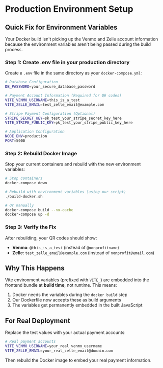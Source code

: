 # Production Environment Setup

## Quick Fix for Environment Variables

Your Docker build isn't picking up the Venmo and Zelle account information because the environment variables aren't being passed during the build process.

### Step 1: Create .env file in your production directory

Create a `.env` file in the same directory as your `docker-compose.yml`:

```bash
# Database Configuration
DB_PASSWORD=your_secure_database_password

# Payment Account Information (Required for QR codes)
VITE_VENMO_USERNAME=this_is_a_test
VITE_ZELLE_EMAIL=test_zelle_email@example.com

# Stripe Payment Configuration (Optional)
STRIPE_SECRET_KEY=sk_test_your_stripe_secret_key_here
VITE_STRIPE_PUBLIC_KEY=pk_test_your_stripe_public_key_here

# Application Configuration
NODE_ENV=production
PORT=5000
```

### Step 2: Rebuild Docker Image

Stop your current containers and rebuild with the new environment variables:

```bash
# Stop containers
docker-compose down

# Rebuild with environment variables (using our script)
./build-docker.sh

# Or manually
docker-compose build --no-cache
docker-compose up -d
```

### Step 3: Verify the Fix

After rebuilding, your QR codes should show:
- **Venmo**: `@this_is_a_test` (instead of `@nonprofitname`)
- **Zelle**: `test_zelle_email@example.com` (instead of `nonprofit@email.com`)

## Why This Happens

Vite environment variables (prefixed with `VITE_`) are embedded into the frontend bundle at **build time**, not runtime. This means:

1. Docker needs the variables during the `docker build` step
2. Our Dockerfile now accepts these as build arguments
3. The variables get permanently embedded in the built JavaScript

## For Real Deployment

Replace the test values with your actual payment accounts:

```bash
# Real payment accounts
VITE_VENMO_USERNAME=your_real_venmo_username
VITE_ZELLE_EMAIL=your_real_zelle_email@domain.com
```

Then rebuild the Docker image to embed your real payment information.